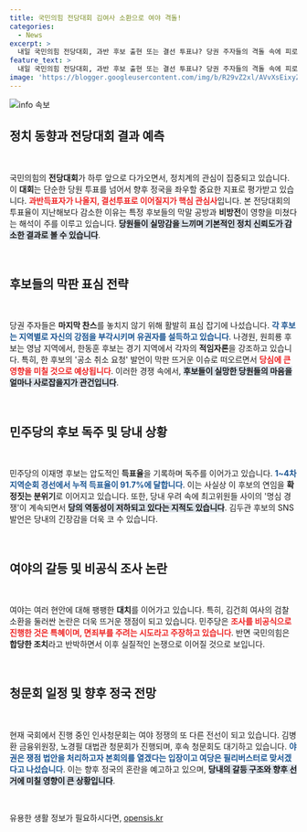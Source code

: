 ```yaml
---
title: 국민의힘 전당대회 김여사 소환으로 여야 격돌!
categories:
  - News
excerpt: >
  내일 국민의힘 전당대회, 과반 후보 출현 또는 결선 투표냐? 당권 주자들의 격돌 속에 피로한 당원들의 선택은? 민주당 이재명 독주와 김건희 여사 검찰 소환 논란도 주목! 클릭하세요!
feature_text: >
  내일 국민의힘 전당대회, 과반 후보 출현 또는 결선 투표냐? 당권 주자들의 격돌 속에 피로한 당원들의 선택은? 민주당 이재명 독주와 김건희 여사 검찰 소환 논란도 주목! 클릭하세요!
image: 'https://blogger.googleusercontent.com/img/b/R29vZ2xl/AVvXsEixyZcFfHzMRdzZMjFBmAUKJYCLCGyLL1o632UiGVXcaFdKo_bkvkuCioo0uUKlGfBVcT3P84aROyZIXSBEx3Aw5nCQ3pTgDom1WDC4m8eifvWiAmWEEVb4x6G_l8C0QH225ldMjyaFvpxGEBGNO37VmDTDMHGhJPq73UglMfDca1-0aw/s1600/blogspot.png'
---
```


<p><img src="https://blogger.googleusercontent.com/img/b/R29vZ2xl/AVvXsEixyZcFfHzMRdzZMjFBmAUKJYCLCGyLL1o632UiGVXcaFdKo_bkvkuCioo0uUKlGfBVcT3P84aROyZIXSBEx3Aw5nCQ3pTgDom1WDC4m8eifvWiAmWEEVb4x6G_l8C0QH225ldMjyaFvpxGEBGNO37VmDTDMHGhJPq73UglMfDca1-0aw/s1600/blogspot.png" alt="info 속보" /></p>

<h2 data-ke-size="size26">정치 동향과 전당대회 결과 예측</h2>

<p data-ke-size="size16">&nbsp;</p>

<p>국민의힘의 <b>전당대회</b>가 하루 앞으로 다가오면서, 정치계의 관심이 집중되고 있습니다. 이 <b>대회</b>는 단순한 당원 투표를 넘어서 향후 정국을 좌우할 중요한 지표로 평가받고 있습니다. <b><span style="color: #ee2323;">과반득표자가 나올지, 결선투표로 이어질지가 핵심 관심사</span></b>입니다. 본 전당대회의 투표율이 지난해보다 감소한 이유는 특정 후보들의 막말 공방과 <b>비방전</b>이 영향을 미쳤다는 해석이 주를 이루고 있습니다. <b><span style="background-color: #21538527;">당원들이 실망감을 느끼며 <b>기본적인 정치 신뢰도</b>가 감소한 결과로 볼 수 있습니다</span></b>. </p>

<p data-ke-size="size16">&nbsp;</p>

<h2 data-ke-size="size26">후보들의 막판 표심 전략</h2>

<p data-ke-size="size16">&nbsp;</p>

<p>당권 주자들은 <b>마지막 찬스</b>를 놓치지 않기 위해 활발히 표심 잡기에 나섰습니다. <b><span style="color: #1a5490;">각 후보는 지역별로 자신의 강점을 부각시키며 유권자를 설득하고 있습니다</span></b>. 나경원, 원희룡 후보는 영남 지역에서, 한동훈 후보는 경기 지역에서 각자의 <b>적임자론</b>을 강조하고 있습니다. 특히, 한 후보의 '공소 취소 요청' 발언이 막판 뜨거운 이슈로 떠오르면서 <b><span style="color: #ee2323;">당심에 큰 영향을 미칠 것으로 예상됩니다</span></b>. 이러한 경쟁 속에서, <b><span style="background-color: #21538527;">후보들이 실망한 당원들의 마음을 얼마나 사로잡을지가 관건입니다</span></b>. </p>

<p data-ke-size="size16">&nbsp;</p>

<h2 data-ke-size="size26">민주당의 후보 독주 및 당내 상황</h2>

<p data-ke-size="size16">&nbsp;</p>

<p>민주당의 이재명 후보는 압도적인 <b>득표율</b>을 기록하며 독주를 이어가고 있습니다. <b><span style="color: #1a5490;">1~4차 지역순회 경선에서 누적 득표율이 91.7%에 달합니다</span></b>. 이는 사실상 이 후보의 연임을 <b>확정짓는 분위기</b>로 이어지고 있습니다. 또한, 당내 우려 속에 최고위원들 사이의 '명심 경쟁'이 계속되면서 <b><span style="background-color: #21538527;">당의 <b>역동성</b>이 저하되고 있다는 지적도 있습니다</span></b>. 김두관 후보의 SNS 발언은 당내의 긴장감을 더욱 코 수 있습니다. </p>

<p data-ke-size="size16">&nbsp;</p>

<h2 data-ke-size="size26">여야의 갈등 및 비공식 조사 논란</h2>

<p data-ke-size="size16">&nbsp;</p>

<p>여야는 여러 현안에 대해 팽팽한 <b>대치</b>를 이어가고 있습니다. 특히, 김건희 여사의 검찰 소환을 둘러싼 논란은 더욱 뜨거운 쟁점이 되고 있습니다. 민주당은 <b><span style="color: #ee2323;">조사를 비공식으로 진행한 것은 특혜이며, 면죄부를 주려는 시도라고 주장하고 있습니다</span></b>. 반면 국민의힘은 <b>합당한 조치</b>라고 반박하면서 이후 실질적인 논쟁으로 이어질 것으로 보입니다. </p>

<p data-ke-size="size16">&nbsp;</p>

<h2 data-ke-size="size26">청문회 일정 및 향후 정국 전망</h2>

<p data-ke-size="size16">&nbsp;</p>

<p>현재 국회에서 진행 중인 인사청문회는 여야 정쟁의 또 다른 전선이 되고 있습니다. 김병환 금융위원장, 노경필 대법관 청문회가 진행되며, 후속 청문회도 대기하고 있습니다. <b><span style="color: #1a5490;">야권은 쟁점 법안을 처리하고자 본회의를 열겠다는 입장이고 여당은 <b>필리버스터</b>로 맞서겠다고 나섰습니다</span></b>. 이는 향후 정국의 혼란을 예고하고 있으며, <b><span style="background-color: #21538527;">당내의 갈등 구조와 향후 선거에 미칠 영향이 큰 상황입니다</span></b>. </p>

<p data-ke-size="size16">&nbsp;</p>
유용한 생활 정보가 필요하시다면, <a href="https://opensis.kr" rel="dofollow">opensis.kr</a>


